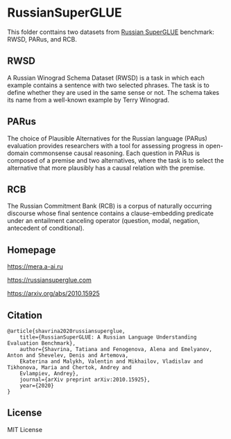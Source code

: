 # RussianSuperGLUE

This folder conttains two datasets from [Russian SuperGLUE](https://arxiv.org/abs/2010.15925) benchmark: RWSD, PARus, and RCB.

## RWSD

A Russian Winograd Schema Dataset (RWSD) is a task in which each example contains
a sentence with two selected phrases. The task is to define whether they are used
in the same sense or not. The schema takes its name from a well-known example by
Terry Winograd.

## PARus

The choice of Plausible Alternatives for the Russian language (PARus) evaluation provides researchers with a tool for assessing progress in open-domain commonsense causal reasoning. Each question in PARus is composed of a premise and two alternatives, where the task is to select the alternative that more plausibly has a causal relation with the premise.

## RCB

The Russian Commitment Bank (RCB) is a corpus of naturally occurring discourse whose final
sentence contains a clause-embedding predicate under an entailment canceling operator
(question, modal, negation, antecedent of conditional).

## Homepage

https://mera.a-ai.ru

https://russiansuperglue.com

https://arxiv.org/abs/2010.15925

## Citation

```
@article{shavrina2020russiansuperglue,
    title={RussianSuperGLUE: A Russian Language Understanding Evaluation Benchmark},
    author={Shavrina, Tatiana and Fenogenova, Alena and Emelyanov, Anton and Shevelev, Denis and Artemova,
    Ekaterina and Malykh, Valentin and Mikhailov, Vladislav and Tikhonova, Maria and Chertok, Andrey and
    Evlampiev, Andrey},
    journal={arXiv preprint arXiv:2010.15925},
    year={2020}
}
```

## License

MIT License
